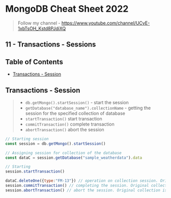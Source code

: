 # MongoDB Cheat Sheet 2022

> Follow my channel - https://www.youtube.com/channel/UCvE-1xbTsOH_Kstd8PJdiXQ

## 11 - Transactions - Sessions

## Table of Contents
- [Transactions - Session](#transactions-session)


## Transactions - Session
> - `db.getMongo().startSession()` - start the session
> - `getDatabase("database_name").collectionName` - getting the session for the specified collection of database
> - `startTransaction()` start transaction
> - `commitTransaction()` complete transaction
> - `abortTransaction()` abort the session
```js
// Starting session
const session = db.getMongo().startSession()

// Assigning session for collection of the database
const dataC = session.getDatabase("sample_weatherdata").data

// Starting
session.startTransaction()

dataC.deleteOne({type:"FM-13"}) // operation on collection session. Original collection is not affected
session.commitTransaction() // completing the session. Original collection is affected
session.abortTransaction() // abort the session. Original collection is not affected
```
